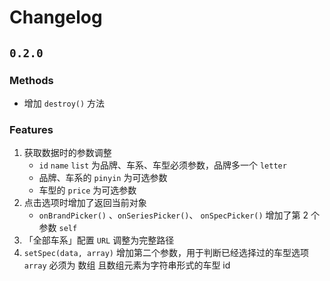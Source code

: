# Changelog

## `0.2.0`

### Methods

* 增加 `destroy()` 方法

### Features

1.  获取数据时的参数调整
	* `id` `name`  `list` 为品牌、车系、车型必须参数，品牌多一个 `letter`
	* 品牌、车系的 `pinyin` 为可选参数
	* 车型的 `price` 为可选参数
2. 点击选项时增加了返回当前对象
	* `onBrandPicker()` 、`onSeriesPicker()`、 `onSpecPicker()` 增加了第 2 个参数 `self`
3. 「全部车系」配置 `URL` 调整为完整路径  
4. `setSpec(data, array)` 增加第二个参数，用于判断已经选择过的车型选项 `array` 必须为 数组 且数组元素为字符串形式的车型 id